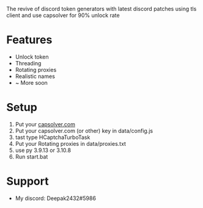 
The revive of discord token generators with latest discord patches using tls client and use capsolver for 90% unlock rate 

# Features
+ Unlock token
+ Threading
+ Rotating proxies
+ Realistic names
+ ~ More soon

# Setup
1. Put your [capsolver.com](https://dashboard.capsolver.com/passport/register?inviteCode=XyZ4QmUN_Itf)
2. Put your capsolver.com (or other) key in  data/config.js
3. tast type HCaptchaTurboTask 
3. Put your Rotating proxies in data/proxies.txt
4. use py 3.9.13 or 3.10.8  
5. Run start.bat

# Support
+ My discord: Deepak2432#5986

